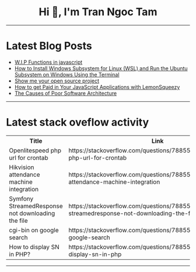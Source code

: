 <h1 align="center">Hi 👋, I'm Tran Ngoc Tam</h1>

---

# Latest Blog Posts 
<!-- BLOG-POST-LIST:START -->
- [W.I.P Functions in javascript](https://dev.to/ashutoshsarangi/wip-functions-in-javascript-3ehj)
- [How to Install Windows Subsystem for Linux &lpar;WSL&rpar; and Run the Ubuntu Subsystem on Windows Using the Terminal](https://dev.to/divyansh_tiwari/how-to-install-windows-subsystem-for-linux-wsl-and-run-the-ubuntu-subsystem-on-windows-using-the-terminal-4m88)
- [Show me your open source project](https://dev.to/aadarshk7/show-me-your-open-source-project-2nlm)
- [How to get Paid in Your JavaScript Applications with LemonSqueezy](https://dev.to/adarshgupta101/how-to-get-paid-in-your-javascript-applications-with-lemonsqueezy-8om)
- [The Causes of Poor Software Architecture](https://dev.to/diegosilva13/the-causes-of-poor-software-architecture-2gdi)
<!-- BLOG-POST-LIST:END -->

---

# Latest stack oveflow activity
<table>
  <tr><th>Title</th><th>Link</th></tr>
  <!-- STACKOVERFLOW:START --><tr><td>Openlitespeed php url for crontab</td><td>https://stackoverflow.com/questions/78855277/openlitespeed-php-url-for-crontab</td></tr><tr><td>Hikvision attendance machine integration</td><td>https://stackoverflow.com/questions/78855260/hikvision-attendance-machine-integration</td></tr><tr><td>Symfony StreamedResponse not downloading the file</td><td>https://stackoverflow.com/questions/78855045/symfony-streamedresponse-not-downloading-the-file</td></tr><tr><td>cgi-bin on google search</td><td>https://stackoverflow.com/questions/78855034/cgi-bin-on-google-search</td></tr><tr><td>How to display SN in PHP?</td><td>https://stackoverflow.com/questions/78855009/how-to-display-sn-in-php</td></tr><!-- STACKOVERFLOW:END -->
</table>

---


